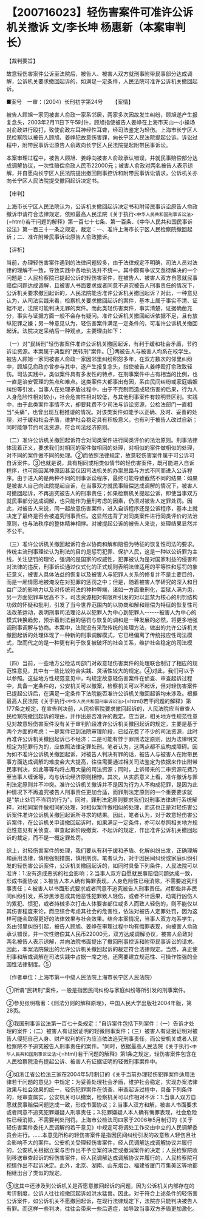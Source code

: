 # 【200716023】轻伤害案件可准许公诉机关撤诉 文/李长坤 杨惠新（本案审判长）

【裁判要旨】

故意轻伤害案件公诉至法院后，被告人、被害人双方就刑事附带民事部分达成调解，公诉机关要求撤回起诉的，如满足一定条件，人民法院可准许公诉机关撤回起诉。

■案号　一审：（2004）长刑初字第24号 　　【案情】

被告人顾旭一家同被害人俞政一家系邻居，两家多次因故发生纠纷，顾旭遂产生报复念头，2003年2月11日下午5时许，顾旭指使被告人姜峥在上海市天山一小操场对俞政进行殴打，致使俞政左耳神经性耳聋，经司法鉴定为轻伤。上海市长宁区人民检察院以被告人顾旭、姜峥犯故意伤害罪，向长宁区人民法院提起公诉。诉讼过程中，附带民事诉讼原告人俞政向长宁区人民法院提起附带民事诉讼。

本案审理过程中，被告人顾旭、姜峥向被害人俞政承认错误，并就民事赔偿部分达成调解协议，一次性赔偿俞政人民币22000元；被害人俞政对两名被告人表示谅解，并自愿向长宁区人民法院提出撤回刑事控诉和附带民事诉讼请求，公诉机关亦向长宁区人民法院提交撤回起诉决定书。

【审判】

上海市长宁区人民法院认为，公诉机关撤回起诉决定书和附带民事诉讼原告人俞政撤诉申请符合法律规定，依照最高人民法院《关于执行`<中华人民共和国刑事诉讼法>`{=html}若干问题的解释》第一百七十七条、第一百条、《中华人民共和国民事诉讼法》第一百三十一条之规定，裁定：一、准许上海市长宁区人民检察院撤回起诉；二、准许附带民事诉讼原告人俞政撤诉。

【评析】

当前，办理轻伤害案件遇到的法律问题较多，由于法律规定不明确，司法人员对法律的理解不一致，导致实践中各地执法并不统一。其中颇有争议又亟待解决的一个问题是：人民检察院已提起公诉的轻伤害案件，在被告人、被害人双方自愿就民事赔偿问题达成调解，且被害人书面要求或者同意不追究被告人刑事责任的情况下，公诉机关要求撤回起诉的，人民法院能否准许公诉机关撤回起诉？对此，一种意见认为，从司法实践来看，检察机关要求撤回起诉的案件，基本上属于事实不清、证据不足，法院可能判决无罪的案件。而此类轻伤害案件，事实清楚，证据确凿充分，事实与证据方面一般不会存有疑问。准许公诉机关撤回起诉依据不足，且有放纵犯罪之嫌；另一种意见认为，轻伤害案件满足一定条件的，可准许公诉机关撤回起诉。法院决定采纳后一种观点，主要理由如下：

（一）对"民转刑"轻伤害案件准许公诉机关撤回起诉，有利于缓和社会矛盾，节约诉讼资源。本案属于典型的"民转刑"案件。①两被告人与被害人均系在校学生。被告人顾旭一家同被害人俞政一家因邻里纠纷积怨多年，在双方数次的邻里纠纷中，顾旭见俞政亦曾参与其中，遂产生报复念头，指使被告人姜峥殴打俞政致轻伤。司法实践中，类似案件具有多发性的特点，在刑事案件中占有相当的比例，也一直是治安管理的焦点和难点。这类案件大都事出有因，系由民间纠纷或家庭婚姻纠纷等引发，当事人在处理矛盾过程中，由于不克制而造成轻伤害的后果，行为人人身危险性相对较小，社会危害性相对较低，与其他刑事案件有较明显区别。实践中，由于此类案件事情不大，却要耗费不少司法与诉讼资源，公检法部门一直相当"头痛"，也曾出现互相推诿的情况。对该类案件如能予以正确、及时、妥善的处理，对于缓和社会矛盾，维护社会稳定具有积极意义，也有利于被告人改过自新；同时能够节约司法资源，符合司法经济原则。

（二）准许公诉机关撤回起诉符合对同类案件进行同类评价的法治原则。刑事法律体现着正义，要求我们对相同的案件做相同的处理，对相似的案件做相似的处理，对不同的案件做不同的处理。②而依照法律规定，故意轻伤害案件属于可公诉可自诉案件。③也就是说，具有相同或相类似情节的轻伤害案件，既可能进入自诉程序，也可能因某种原因甚至仅因司法机关的办案思路与方式不同而进入公诉程序。由于进入的是两种不同的刑事诉讼程序，最终可能导致截然不同的结果：如果是被害人自己向法院提起自诉，在当事双方就民事赔偿达成调解的情况下，被害人可撤回起诉，不再追究被告人的刑事责任；如果检察机关提起公诉，即使当事双方就民事部分达成调解，也只能作为量刑考虑的因素，仍须对被告人定罪处罚。因此，对被告人来说，同一起故意伤害案件，进入自诉程序还是公诉程序，基本上就决定了最终是否会被追究刑事责任。这显然违背了对同类案件进行同类评价的法治原则，也与法秩序的整体精神相悖。对被提起公诉的被告人来说，处理结果显然并不公平。

（三）准许公诉机关撤回起诉符合以协商和解和赔偿为特征的恢复性司法的要求。传统主流刑事理论认为刑法的目的是惩罚犯罪、保护人民，这是一种以公诉罪为主线，关注惩罚的理论，强调的是国家的权威性，犯罪被认为是对国家利益的侵害和对法律的违反，刑事诉讼通过仪式化的正式规则表明法律适用的平等性和惩罚的象征意义，被害人具体法益的恢复以及被害人与犯罪人关系的修复并不是主要目的，而是一厢情愿地被淹没在对犯罪的惩罚之中；但是，随着被害人学研究的深入和日益广泛的影响力以及对传统司法的种种弊端，诸如一方面重刑化，监狱人满为患，另一方面犯罪率居高不下，司法资源相对有限所引发的对以监禁为核心的刑罚结构功效的怀疑和批判，引发了当今世界范围内的以协商和解和赔偿为特征的恢复性司法改革运动，表明刑事司法理论从以犯罪人为中心到犯罪人------被害人为中心的模式转换趋势，预示着刑法目的惩罚与恢复的调和是一种发展的必然，将更多地强调刑事调解与协商。本案中，法院没有采取传统的处理方法，做出的允许公诉机关撤回起诉的处理体现了一种新的刑事调解模式，它已经偏离了传统报应性司法模式，取而代之的是一种更有利于恢复被破坏的社会关系，维护社会稳定的司法模式。

（四）当前，一些地方公检法司部门对故意轻伤害案件的处理联合制订了相应的规范性意见，其中有一些比较符合实践、灵活性较大的规定。④对此，我们可以予以参照。这些地方性规范意见中，均规定故意轻伤害案件在侦查、审查起诉过程中，具备一定条件的，公安机关可以撤案，检察机关可以不起诉，但对轻伤害案件已提起公诉后，在满足一定条件下法院能否准许公诉机关撤回起诉均未涉及。根据最高人民法院《关于执行`<中华人民共和国刑事诉讼法>`{=html}若干问题的解释》第177条之规定，在宣告判决前，人民检察院要求撤回起诉的，人民法院应当审查人民检察院撤回起诉的理由，并作出是否准许的裁定。应当说，相关地方性规范性意见对故意轻伤害案件没有关于审判阶段准许公诉机关撤回起诉的规定，主要是基于两个方面的考虑：一是案件已到法院审理阶段，已经花费了不少的司法资源，此时再准许公诉机关撤回起诉已不经济；二是可能有悖于罪刑法定原则，因为法律明文规定为犯罪行为的，应依照法律定罪处刑。笔者认为，这两点都不应构成障碍。因为如不准许公诉机关撤回起诉，对被告人判决有罪的话，被告人与被害人在附带民事方面达成调解的难度会大大提高，往往需要通过相关司法鉴定为依据来作出附带民事判决，如此等等均将占用大量的司法资源；同时，上诉带来的二审资源花费乃至当事人缠诉等，均与诉讼经济原则相悖。其次，从实质意义上看，准许撤诉与罪刑法定原则并不冲突。准许公诉机关撤诉并不是因为行为人不构成犯罪，是因为此种情况下不再追究被告人刑事责任更加合适，而罪刑法定原则的一个重要要求就是"禁止处罚不当罚的行为"。同时，罪刑法定原则要求我们对刑事法律进行系统解释，对相同案件做相同的处理，对相似案件做相似的处理，而这也正是对轻伤害公诉案件准许公诉机关撤回起诉所寻求的结果。因此，笔者认为，对于故意轻伤害公诉案件，在公诉机关申请撤回起诉时，如果满足一定条件，亦可以参照相关地方规范性意见有关侦查、审查起诉阶段撤案、不起诉的规定，作出准许公诉机关撤回起诉的裁定，而不是一概定罪处罚。

综上，对轻伤害案件的处理，我们要从有利于缓和矛盾、化解纠纷出发，正确理解和适用法律，慎用强制措施，慎用刑罚。笔者认为，对于因民间纠纷或家庭纠纷引发的轻伤害公诉案件，公诉机关撤回起诉的，如同时具备下列条件，人民法院可以准许：1.没有造成恶劣的社会影响；2.当事人双方自愿就民事赔偿问题达成一致，形成书面协议；3.被告人本人确有悔罪表现，人身危险性已经消除，不需要追究刑事责任；4.被害人以书面形式要求或者同意不追究被告人刑事责任。对那些并非民间纠纷引发，系涉黑涉恶或其他恶性犯罪致人轻伤，或者不计后果，动辄行凶伤人的累犯、惯犯，或者持械多次打击人体要害部位或多人而致人轻伤的，则不能仅以其伤害程度来论，而应综合考虑其社会的危害性，依法对被告人定罪处罚，因为这样可能会取得更好的法律效果与社会效果。结合本案情况，当事人双方均系学生，系由邻里纠纷引起，被告人顾旭、姜峥在审理过程中均有悔罪表现，向被害人俞政承认错误，并一次性赔偿其人民币22000元，双方达成调解协议，被害人俞政对两名被告人表示谅解，并向法院书面提出了撤回刑事控诉和附带民事诉讼的请求。因此，本案法院做出的允许公诉机关撤回起诉的裁定符合法律规定。当然，真正使刑事和解或调解在司法实践中占据一席之地，还需要建立规范性、可操作性强的全国性法律制度。⑤

（作者单位：上海市第一中级人民法院上海市长宁区人民法院）

①所谓"民转刑"案件，一般是指因民间纠纷与家庭纠纷等所引发的刑事案件。

②参见张明楷著：《刑法分则的解释原理》，中国人民大学出版社2004年版，第28页。

③我国刑事诉讼法第一百七十条规定："自诉案件包括下列案件：（一）告诉才处理的案件；（二）被害人有证据证明的轻微刑事案件；（三）被害人有证据证明对被告人侵犯自己人身、财产权利的行为应当依法追究刑事责任，而公安机关或者人民检察院不予追究被告人刑事责任的案件。"同时，依据最高人民法院《关于执行`<中华人民共和国刑事诉讼法>`{=html}若干问题的解释》第1条之规定，轻伤害案件包含在人民检察院没有提起公诉、被害人有证据证明的轻微刑事案件中。

④如浙江省公检法三家在2004年5月制订的《关于当前办理轻伤犯罪案件适用法律若干问题的意见》中规定：为妥善处理社会矛盾，维护社会稳定，实现办案法律效果与社会效果的统一，轻伤犯罪案件在侦查、审查起诉过程中，具备下列条件的，经审查属实，公安机关可以撤案，检察机关可以作相对不诉：1.当事人双方自愿就民事赔偿问题达成一致，形成书面协议；2.当事人双方和解，被害人书面要求或者同意不追究犯罪嫌疑人刑事责任；3.犯罪嫌疑人本人确有悔罪表现，社会危险性已经消除，不需要判处刑罚。上海市公检法司四家于2006年5月制订的《关于轻伤害案件委托人民调解的若干意见》中规定可将调处工作交由中立的人民调解委员会进行。......本意见所称的轻伤害案件是指因民间纠纷引发的故意致人轻伤且社会影响不大的案件。公安机关受理轻伤害案件，经人民调解达成调解协议并履行的，公安机关根据立案与否作出不予立案的决定或撤消案件的决定；人民检察院收到移送审查起诉的轻伤害案件，经人民调解达成调解协议并履行的，人民检察院可视情作出不起诉决定。此外，北京、湖南、山东烟台、福建省厦门市集美区等地都相继出台了类似的规定。

⑤这其中还涉及到公诉机关是否愿意撤回起诉的问题，因为公诉机关内部存在的考评制度，公诉人往往视撤回起诉如洪水猛兽。因此，对于符合上述条件的轻伤害公诉案件，如公诉机关不愿撤回起诉，在现行法律规定下，法院亦只能判决被告人有罪。而这样一些判决，往往会带来一些后遗症，如导致当事双方矛盾更加激化。